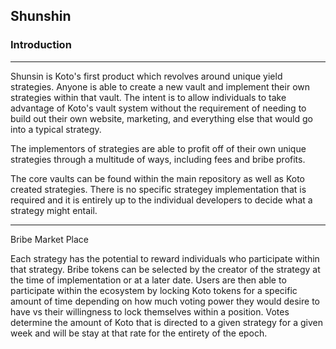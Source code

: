 ## Shunshin

### Introduction
---

Shunsin is Koto's first product which revolves around unique yield strategies. Anyone is able to create a new vault and implement their own strategies within that vault. The intent is to allow individuals to take advantage of Koto's vault system without the requirement of needing to build out their own website, marketing, and everything else that would go into a typical strategy. 

The implementors of strategies are able to profit off of their own unique strategies through a multitude of ways, including fees and bribe profits. 

The core vaults can be found within the main repository as well as Koto created strategies. There is no specific strategey implementation that is required and it is entirely up to the individual developers to decide what a strategy might entail. 

---

Bribe Market Place

Each strategy has the potential to reward individuals who participate within that strategy. Bribe tokens can be selected by the creator of the strategy at the time of implementation or at a later date. Users are then able to participate within the ecosystem by locking Koto tokens for a specific amount of time depending on how much voting power they would desire to have vs their willingness to lock themselves within a position. Votes determine the amount of Koto that is directed to a given strategy for a given week and will be stay at that rate for the entirety of the epoch. 